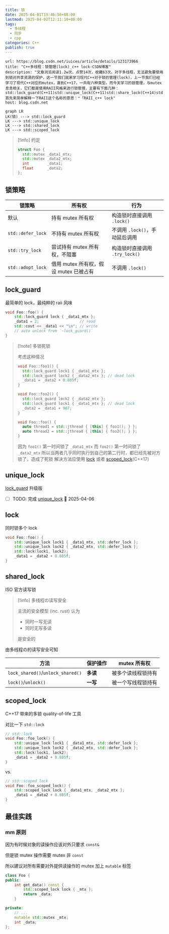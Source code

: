 ```yaml
---
title: 锁
date: 2025-04-01T19:46:56+08:00
lastmod: 2025-04-02T12:11:10+08:00
tags:
  - 多线程
  - 同步
  - cpp
categories: C++
publish: true
---
```


```cardlink
url: https://blog.csdn.net/iuices/article/details/123173966
title: "C++多线程：锁管理(lock)_c++ lock-CSDN博客"
description: "文章浏览阅读1.2w次，点赞14次，收藏63次。对于多线程，无法避免要使用到锁对共享资源的保护，这一节我们就来学习现代C++对于锁的管理(lock)，上一节我们已经学习了现代C++对应的mutex，直到C++17，一共有六种类型。而今天学习的锁管理，与mutex息息相关，它们都是使用RAII风格来进行锁管理，主要有下面几种：std::lock_guard(C++11)std::unique_lock(C++11)std::share_lock(C++14)std::scoped_lock(C++17)首先来简单解释一下RAII这个名称的意思：❝「RAII_c++ lock"
host: blog.csdn.net
```

```mermaid
graph LR
LK(锁) ---> std::lock_guard
LK ---> std::unique_lock
LK ---> std::shared_lock
LK ---> std::scoped_lock
```

>[!info] 约定
>```cpp
>struct Foo {
>	std::mutex _data1_mtx;
>	std::mutex _data2_mtx;
>	int        _data1;
>	float      _data2;
>};
>```

## 锁策略

| 锁策略               | 所有权                        | 行为                     |
| ----------------- | -------------------------- | ---------------------- |
| 默认                | 持有 mutex 所有权               | 构造锁时直接调用 `.lock()`     |
| `std::defer_lock` | 不持有 mutex 所有权              | 不调用 `.lock()`，手动延后调用   |
| `std::try_lock`   | 尝试持有 mutex 所有权，不阻塞         | 构造锁时直接调用 `.try_lock()` |
| `std::adopt_lock` | 借用 mutex 所有权，假设 mutex 已被占有 | 不调用 `.lock()`          |

## lock_guard

最简单的 lock，最纯粹的 raii 风味

```cpp
void Foo::foo() {
	std::lock_guard lock { _data1_mtx };
	_data1 = 2;                  // read
	std::cout << _data1 << "\n"; // write
	// auto unlock from `~lock_guard()`
}
```

>[!note] 多锁死锁
>
>考虑这种情况
>
>```cpp
>void Foo::foo1() {
>	std::lock_guard lock1 { _data1_mtx };
>	std::lock_guard lock2 { _data2_mtx }; // dead lock
>	_data1 = _data2 + 0.805f;
>}
>
>void Foo::foo2() {
>	std::lock_guard lock2 { _data2_mtx };
>	std::lock_guard lock1 { _data1_mtx }; // dead lock
>	_data2 = _data1 + 907;
>}
>
>void Foo::foo() {
>	auto thread1 = std::jthread { [this] { foo1(); } };
>	auto thread2 = std::jthread { [this] { foo2(); } };
>}
>```
>
>因为 `foo1()` 第一时间锁了 `_data1_mtx` 而 `foo2()` 第一时间锁了 `_data2_mtx`
>所以当两者几乎同时执行到自己的第二行时，都已经先被对方锁了，造成了死锁
>解决方法应使用 [lock](%E9%94%81.md#lock) 或者 [scoped_lock](%E9%94%81.md#scopedlock)(C++17)

## unique_lock

[lock_guard](%E9%94%81.md#lockguard) 升级版

- [ ] TODO: 完成 [unique_lock](%E9%94%81.md#uniquelock) 📅 2025-04-06 

## lock

同时锁多个 lock

```cpp
void Foo::foo() {
	std::unique_lock lock1 { _data1_mtx, std::defer_lock };
	std::unique_lock lock2 { _data2_mtx, std::defer_lock };
	std::lock(lock1, lock2);
	_data1 = _data2 + 0.805f;
}
```

## shared_lock

ISO 官方读写锁

>[!info] 多线程の读写安全
>
>主流的安全模型 (inc. rust) 认为
>- 同时一写无读
>- 同时无写多读
>
>是安全的

由多线程の的读写安全可知

| 方法                                | 保护操作   | mutex 所有权 |
| --------------------------------- | ------ | --------- |
| `lock_shared()`/`unlock_shared()` | **多读** | 被多个读线程锁持有 |
| `lock()`/`unlock()`               | **一写** | 被一个写线程锁持有 |

## scoped_lock

C++17 带来的多锁 quality-of-life 工具

对比一下 `std::lock`

```cpp
// std::lock
void Foo::foo_lock() {
	std::unique_lock lock1 { _data1_mtx, std::defer_lock };
	std::unique_lock lock2 { _data2_mtx, std::defer_lock };
	std::lock(lock1, lock2);
	_data1 = _data2 + 0.805f;
}
```

vs.

```cpp
// std::scoped_lock
void Foo::foo_scoped_lock() {
	std::scoped_lock lock { _data1_mtx, _data2_mtx };
	_data1 = _data2 + 0.805f;
}
```

## 最佳实践

### mm 原则

因为有时候对象的读操作应该对外只要求 `const&` 

但是锁 mutex 操作需要 mutex 非 `const`

所以建议对所有需要对外提供读操作的 mutex 加上 `mutable` 标签

```cpp
class Foo {
public:
	int get_data() const {
		std::scoped_lock lock { _mtx };
		return _data;
	}

private:
	// ...
	mutable std::mutex _mtx;
	int _data;
};
```

